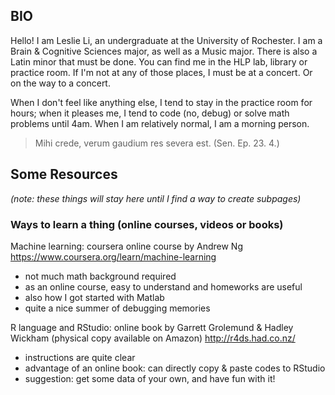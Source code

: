 ## BIO

Hello! I am Leslie Li, an undergraduate at the University of Rochester. I am a Brain & Cognitive Sciences major, as well as a Music major. There is also a Latin minor that must be done. You can find me in the HLP lab, library or practice room. If I'm not at any of those places, I must be at a concert. Or on the way to a concert. 

When I don't feel like anything else, I tend to stay in the practice room for hours; when it pleases me, I tend to code (no, debug) or solve math problems until 4am. When I am relatively normal, I am a morning person. 

> Mihi crede, verum gaudium res severa est. (Sen. Ep. 23. 4.)


## Some Resources
*(note: these things will stay here until I find a way to create subpages)*
### Ways to learn a thing (online courses, videos or books)
Machine learning: coursera online course by Andrew Ng
https://www.coursera.org/learn/machine-learning
- not much math background required
- as an online course, easy to understand and homeworks are useful
- also how I got started with Matlab
- quite a nice summer of debugging memories

R language and RStudio: online book by Garrett Grolemund & Hadley Wickham (physical copy available on Amazon)
http://r4ds.had.co.nz/
- instructions are quite clear
- advantage of an online book: can directly copy & paste codes to RStudio
- suggestion: get some data of your own, and have fun with it!
